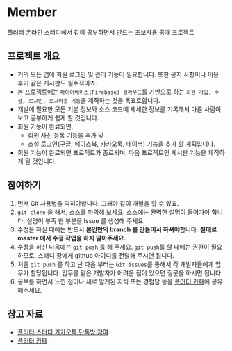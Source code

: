 # Member

플러터 온라인 스터디에서 같이 공부하면서 만드는 초보자용 공개 프로젝트

## 프로젝트 개요

* 거의 모든 앱에 회원 로그인 및 관리 기능이 필요합니다. 또한 공지 사항이나 이용 후기 같은 게시판도 필수적이죠.
* 본 프로젝트에는 `파이어베이스(Firebase) 클라우드`를 기반으로 하는 `회원 가입, 수정, 로그인, 로그아웃 기능`을 제작하는 것을 목표로합니다.
* 개발에 필요한 모든 기본 정보와 소스 코드에 세세한 정보를 기록해서 다른 사람이 보고 공부하게 쉽게 할 것입니다.
* 회원 기능이 완료되면,
  * 회원 사진 등록 기능을 추가 및
  * 소셜 로그인(구글, 페이스북, 카카오톡, 네이버) 기능을 추가 할 계획입니다.
* 회원 기능이 완료되면 프로젝트가 종료되며, 다음 프로젝트인 게시판 기능을 제작하게 될 것입니다.

## 참여하기

1. 먼저 Git 사용법을 익혀야합니다. 그래야 같이 개발을 할 수 있죠.
2. `git clone` 을 해서, 소스를 파악해 보세요. 소스에는 완벽한 설명이 들어가야 합니다. 설명이 부족 한 부분을 Issue 를 생성해 주세요.
3. 수정을 하실 때에는 반드시 **본인만의 branch 를 만들어서 하셔야**합니다. **절대로 master 에서 수정 작업을 하지 말아주세요.**
4. 수정을 하신 다음에는 `git push` 를 해 주세요. `git push`를 할 때에는 권한이 필요하므로, 스터디 장에게 github 아이디를 전달해 주시면 됩니다.
5. 처음 `git push` 를 하고 난 다음 부터는 `Git issues`를 통해서 각 개발자들에게 업무가 할당됩니다. 업무를 맡은 개발자가 어려운 점이 있으면 질문을 하시면 됩니다.
6. 공부를 하면서 느낀 점이나 새로 알게된 지식 또는 경험담 등을 [플러터 카페](https://cafe.naver.com/ionic2)에 공유해주세요.

## 참고 자료

* [플러터 스터디 카카오톡 단톡방 참여](https://open.kakao.com/o/g20m41Mb)
* [플러터 카페](https://cafe.naver.com/ionic2)

